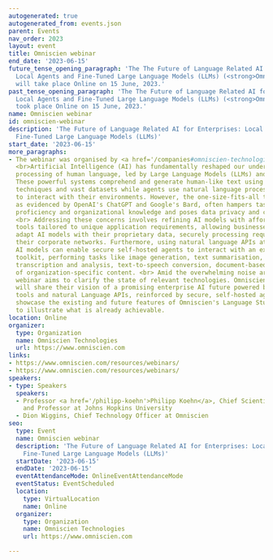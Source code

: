 ```yaml
---
autogenerated: true
autogenerated_from: events.json
parent: Events
nav_order: 2023
layout: event
title: Omniscien webinar
end_date: '2023-06-15'
future_tense_opening_paragraph: 'The The Future of Language Related AI for Enterprises:
  Local Agents and Fine-Tuned Large Language Models (LLMs) (<strong>Omniscien webinar</strong>)
  will take place Online on 15 June, 2023.'
past_tense_opening_paragraph: 'The The Future of Language Related AI for Enterprises:
  Local Agents and Fine-Tuned Large Language Models (LLMs) (<strong>Omniscien webinar</strong>)
  took place Online on 15 June, 2023.'
name: Omniscien webinar
id: omniscien-webinar
description: 'The Future of Language Related AI for Enterprises: Local Agents and
  Fine-Tuned Large Language Models (LLMs)'
start_date: '2023-06-15'
more_paragraphs:
- The webinar was organised by <a href='/companies#omniscien-technologies'>Omniscien</a>.
  <br>Artificial Intelligence (AI) has fundamentally reshaped our understanding and
  processing of human language, led by Large Language Models (LLMs) and AI agents.
  These powerful systems comprehend and generate human-like text using deep learning
  techniques and vast datasets while agents use natural language processing (NLP)
  to interact with their environments. However, the one-size-fits-all training approach,
  as evidenced by OpenAI's ChatGPT and Google's Bard, often hampers task-specific
  proficiency and organizational knowledge and poses data privacy and compliance risks.
  <br> Addressing these concerns involves refining AI models with affordable fine-tuning
  tools tailored to unique application requirements, allowing businesses to quickly
  adapt AI models with their proprietary data, securely processing requests within
  their corporate networks. Furthermore, using natural language APIs atop tailored
  AI models can enable secure self-hosted agents to interact with an extensive, curated
  toolkit, performing tasks like image generation, text summarisation, audio-video
  transcription and analysis, text-to-speech conversion, document-based Q&A, and generation
  of organization-specific content. <br> Amid the overwhelming noise around AI, this
  webinar aims to clarify the state of relevant technologies. Omniscien's AI experts
  will share their vision of a promising enterprise AI future powered by fine-tuning
  tools and natural Language APIs, reinforced by secure, self-hosted agents, and will
  showcase the existing and future features of Omniscien's Language Studio platform
  to illustrate what is already achievable.
location: Online
organizer:
  type: Organization
  name: Omniscien Technologies
  url: https://www.omniscien.com
links:
- https://www.omniscien.com/resources/webinars/
- https://www.omniscien.com/resources/webinars/
speakers:
- type: Speakers
  speakers:
  - Professor <a href='/philipp-koehn'>Philipp Koehn</a>, Chief Scientist at Omniscien
    and Professor at Johns Hopkins University
  - Dion Wiggins, Chief Technology Officer at Omniscien
seo:
  type: Event
  name: Omniscien webinar
  description: 'The Future of Language Related AI for Enterprises: Local Agents and
    Fine-Tuned Large Language Models (LLMs)'
  startDate: '2023-06-15'
  endDate: '2023-06-15'
  eventAttendanceMode: OnlineEventAttendanceMode
  eventStatus: EventScheduled
  location:
    type: VirtualLocation
    name: Online
  organizer:
    type: Organization
    name: Omniscien Technologies
    url: https://www.omniscien.com

---
```


